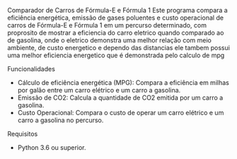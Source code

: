 Comparador de Carros de Fórmula-E e Fórmula 1
Este programa compara a eficiência energética, emissão de gases poluentes e custo operacional de carros de Fórmula-E e Fórmula 1 em um percurso determinado, com proprosito de mostrar a eficiencia do carro eletrico quando comparado ao de gasolina, onde o eletrico demonstra uma melhor relação com meio ambiente, de custo energetico e dependo das distancias ele tambem possui uma melhor eficiencia energetico que é demonstrada pelo calculo de mpg

Funcionalidades
* Cálculo de eficiência energética (MPG): Compara a eficiência em milhas por galão entre um carro elétrico e um carro a gasolina.
* Emissão de CO2: Calcula a quantidade de CO2 emitida por um carro a gasolina.
* Custo Operacional: Compara o custo de operar um carro elétrico e um carro a gasolina no percurso.
  
Requisitos
- Python 3.6 ou superior.
